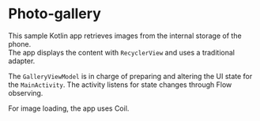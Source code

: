 # Photo-gallery

This sample Kotlin app retrieves images from the internal storage of the phone.  
The app displays the content with `RecyclerView` and uses a traditional adapter.

The `GalleryViewModel` is in charge of preparing and altering the UI state for the `MainActivity`. The activity listens for state changes through Flow observing.

For image loading, the app uses Coil.
